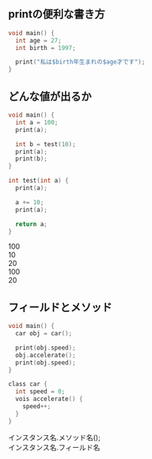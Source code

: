 ## printの便利な書き方
``` c
void main() {  
  int age = 27;  
  int birth = 1997;

  print("私は$birth年生まれの$age才です");  
}
``` 
## どんな値が出るか
``` c
void main() {
  int a = 100;
  print(a);

  int b = test(10);
  print(a);
  print(b);
}

int test(int a) {
  print(a);

  a += 10;
  print(a);

  return a;
}
```
100  
10  
20  
100  
20  
## フィールドとメソッド
``` c
void main() {
  car obj = car();

  print(obj.speed);
  obj.accelerate();
  print(obj.speed);
}

class car {
  int speed = 0;
  vois accelerate() {
    speed++;
  }
}
```
インスタンス名.メソッド名();  
インスタンス名.フィールド名
